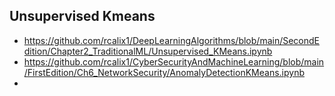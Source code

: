 ## Unsupervised Kmeans

* https://github.com/rcalix1/DeepLearningAlgorithms/blob/main/SecondEdition/Chapter2_TraditionalML/Unsupervised_KMeans.ipynb
* https://github.com/rcalix1/CyberSecurityAndMachineLearning/blob/main/FirstEdition/Ch6_NetworkSecurity/AnomalyDetectionKMeans.ipynb
* 
